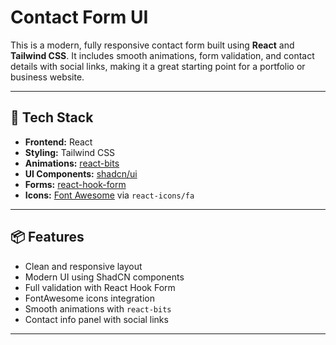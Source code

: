 # Contact Form UI

This is a modern, fully responsive contact form built using **React** and **Tailwind CSS**. It includes smooth animations, form validation, and contact details with social links, making it a great starting point for a portfolio or business website.

---

## 🚀 Tech Stack

- **Frontend:** React
- **Styling:** Tailwind CSS
- **Animations:** [react-bits](https://www.reactbits.dev/)
- **UI Components:** [shadcn/ui](https://ui.shadcn.com/)
- **Forms:** [react-hook-form](https://react-hook-form.com/)
- **Icons:** [Font Awesome](https://www.npmjs.com/package/@fortawesome/react-fontawesome) via `react-icons/fa`

---

## 📦 Features

- Clean and responsive layout
- Modern UI using ShadCN components
- Full validation with React Hook Form
- FontAwesome icons integration
- Smooth animations with `react-bits`
- Contact info panel with social links

---

